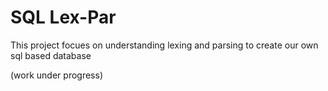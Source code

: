 # SQL Lex-Par

This project focues on understanding lexing and parsing to create our own sql based database

(work under progress)
